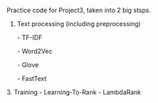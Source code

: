 Practice code for Project3, taken into 2 big stsps.
1. Text processing (including preprocessing)
  <ul> - TF-IDF </ul>
  <ul> - Word2Vec </ul>
  <ul> - Glove </ul>
  <ul> - FastText </ul>
3. Training
  - Learning-To-Rank
  - LambdaRank
